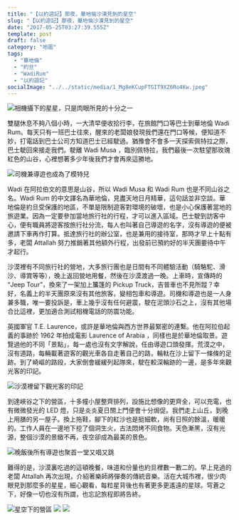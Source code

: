 ```yaml
---
title: "【以約遊記】那夜，華地倫沙漠見到的星空"
slug: "【以約遊記】那夜，華地倫沙漠見到的星空"
date: "2017-05-25T03:27:39.555Z"
template: post
draft: false
category: "地圖"
tags:
  - "華地倫"
  - "約旦"
  - "WadiRum"
  - "以約遊記"
socialImage: "../../static/media/1_Mg8eKCupFTGIT9XZ6Ro4Kw.jpeg"
---
```


![相機攝下的星星，只是肉眼所見的十分之一](/media/1_FBEVGvoMqedq5w0Lz9k1oQ.jpeg)

雙腿休息不夠八個小時，一大清早便收拾行李，在旅館門口等巴士到華地倫 Wadi Rum。每天只有一班巴士往來，醒來的老闆娘發現我們還在門口等候，便知道不妙，打電話到巴士公司方知道巴士已經駛過。猶豫會不會多一天探索佩特拉之際，巴士駛回來接走我們。駛離 Wadi Musa ，臨別佩特拉，我們最後一次駐望那玫瑰紅色的山谷，心裡想著多少年後我們才會再來這勝地。

![司機兼導遊也成為了模特兒](/media/1_fI5QJ5VuuBRxUtVHu2fSdQ.jpeg)

Wadi 在阿拉伯文的意思是山谷，所以 Wadi Musa 和 Wadi Rum 也是不同山谷之名。Wadi Rum 的中文譯名為華地倫，見盡天地日月精華，這句話並非空談。華地倫是約旦受保護的地區，不單是限制遊客對環境的破壞，也是小心保護著當地的旅遊業。因為一定要參加當地旅行社的行程，才可以進入區域。巴士駛到訪客中心，便有職員將遊客按旅行社分流，每人也叫著自己導遊的名字，沒有導遊的便被邀請下車再作打算。抵達旅行社的辦公室，也是兼用的接待室，那時才早上十點有多，老闆 Attallah 努力推銷著其他額外行程，出發前已預約好的半天團要待中午才起行。

沙漠裡有不同旅行社的營地，大多旅行團也是日間有不同體驗活動（騎駱駝、滑沙、導賞等等），晚上返回營地用餐，然後在沙漠渡過一晚。上車時，宣傳時的 “Jeep Tour”，換來了一架加上簾篷的 Pickup Truck，吉普車也不見所蹤？幸好，名義上的半天團原來沒有其他旅客，變相包車和導遊。司機和導遊也是一人身兼多職，唯一要投訴是，車上幾乎沒有任何避震，駛在泥頭沙石之上，沒有其他場合比這裡，更加適合測試相機電話的防震功能。

英國軍官 T.E. Laurence，或許是華地倫與西方世界最緊密的連繫。他在阿拉伯起義的事跡於 1962 年拍成電影 Laurence of Arabia ，同樣也是於華地倫取景。遊覽過他的不同「景點」，每一處也沒有文字解說，任由導遊口頭發揮。荒漠之中，沒有道路，每輛載著遊客的觀光車各自走著自己的路，輪軚在沙上留下一條條的足跡。到了崎嶇的路段，大家倒會緩緩列起隊來，駛在較深輪跡的一邊，是多年來觀光客的印記。

![沙漠裡留下觀光客的印記](/media/1_Mg8eKCupFTGIT9XZ6Ro4Kw.jpeg)

到達峽谷之下的營區，十多幢小屋整齊排列，設施比想像的更齊全，可以充電，也有微微發光的 LED 燈，只是炎炎夏日關上門便會十分焗促。我們走上山丘，到晚上用膳的另一屋子。換上拖鞋，腳下的紅沙也是挺細軟，尚有日照的餘溫，暖暖的。工作人員在一邊地下挖了個洞生火，古法悶烤不同食物。天色漸黑，沒有光源，整個沙漠的景緻不再，夜空卻成為最美的景色。

![晚飯後所有導遊也聚首一堂又唱又跳](/media/1_aYqHHAZVrahLwglQ_-iMIA.jpeg)

難得的是，沙漠裏吃過的這頓晚餐，味道和份量也約旦裡數一數二的。早上見過的老闆 Attallah 再次出現，介紹著樂師將彈奏的傳統音樂。活在大城市裡，很少肉眼見到那麼多的星星，細心觀看，每粒星背後也有著更多更遙遠的星球。穹蒼之下，好像一切也沒有所謂，也忘記旅程即將告終。

![星空下的營區](/media/1_GKjKn9Pv3EE7zCnr31rzcA.jpeg)
![](/media/1_u6bWkUTTonnvugpsGoTsTg.jpeg)
![](/media/1_T5zbBJa6zBG4q-VsjwcKLw.jpeg)
